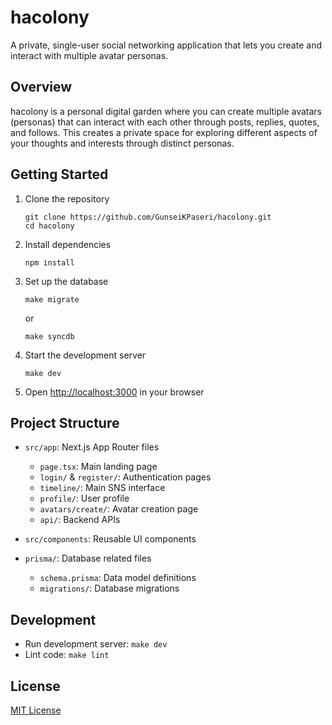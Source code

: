 # hacolony

A private, single-user social networking application that lets you create and interact with multiple avatar personas.

## Overview

hacolony is a personal digital garden where you can create multiple avatars (personas) that can interact with each other through posts, replies, quotes, and follows. This creates a private space for exploring different aspects of your thoughts and interests through distinct personas.

## Getting Started

1. Clone the repository

   ```
   git clone https://github.com/GunseiKPaseri/hacolony.git
   cd hacolony
   ```

2. Install dependencies

   ```
   npm install
   ```

3. Set up the database

   ```
   make migrate
   ```

   or

   ```
   make syncdb
   ```

4. Start the development server

   ```
   make dev
   ```

5. Open [http://localhost:3000](http://localhost:3000) in your browser

## Project Structure

- `src/app`: Next.js App Router files

  - `page.tsx`: Main landing page
  - `login/` & `register/`: Authentication pages
  - `timeline/`: Main SNS interface
  - `profile/`: User profile
  - `avatars/create/`: Avatar creation page
  - `api/`: Backend APIs

- `src/components`: Reusable UI components
- `prisma/`: Database related files
  - `schema.prisma`: Data model definitions
  - `migrations/`: Database migrations

## Development

- Run development server: `make dev`
- Lint code: `make lint`

## License

[MIT License](LICENSE)
